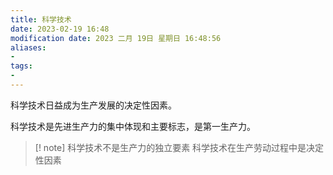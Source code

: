 ```yaml
---
title: 科学技术
date: 2023-02-19 16:48
modification date: 2023 二月 19日 星期日 16:48:56
aliases: 
- 
tags: 
- 
---
```


科学技术日益成为生产发展的决定性因素。

科学技术是先进生产力的集中体现和主要标志，是第一生产力。

>[! note]
>科学技术不是生产力的独立要素
>科学技术在生产劳动过程中是决定性因素

